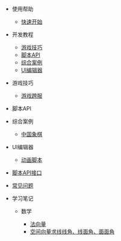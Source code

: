 * 使用帮助

  * [快速开始](/docs/help/quickstart.md)


* 开发教程

  * [游戏技巧](/docs/development/contents.md#游戏技巧)
  * [脚本API](/docs/development/contents.md#脚本API)
  * [综合案例](/docs/development/contents.md#综合案例)
  * [UI编辑器](/docs/development/contents.md#UI编辑器)

* 游戏技巧

  * [游戏跨服](/docs/development/skills/游戏跨服.md)  



* 脚本API


* 综合案例

  * [中国象棋](/docs/development/case/ChineseChess/README.md)


* UI编辑器

  * [动画脚本](/docs/development/UI/动画脚本.md) 




* [脚本API接口](https://developers.mini1.cn/wiki/API.html)

* [常见问题](/docs/questions.md)


* 学习笔记

  * 数学

    * [法向量](/docs/notes/math/20220703.md)
    * [空间向量求线线角、线面角、面面角](/docs/notes/math/20220704.md)